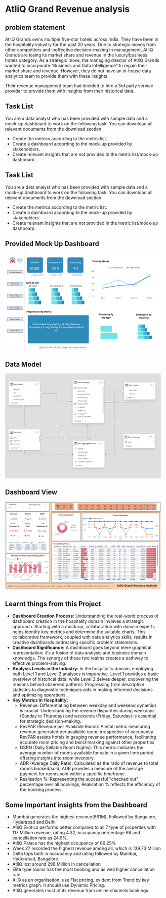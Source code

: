 
# AtliQ Grand Revenue analysis


## problem statement
AtliQ Grands owns multiple five-star hotels across India. They have been in the hospitality industry for the past 20 years. Due to strategic moves from other competitors and ineffective decision-making in management, AtliQ Grands are losing its market share and revenue in the luxury/business hotels category. As a strategic move, the managing director of AtliQ Grands wanted to incorporate “Business and Data Intelligence” to regain their market share and revenue. However, they do not have an in-house data analytics team to provide them with these insights.

Their revenue management team had decided to hire a 3rd party service provider to provide them with insights from their historical data.


## Task List
You are a data analyst who has been provided with sample data and a mock-up dashboard to work on the following task. You can download all relevant documents from the download section.

-	Create the metrics according to the metric list.
-	Create a dashboard according to the mock-up provided by stakeholders.
-	Create relevant insights that are not provided in the metric list/mock-up dashboard.

## Task List
You are a data analyst who has been provided with sample data and a mock-up dashboard to work on the following task. You can download all relevant documents from the download section.

-	Create the metrics according to the metric list.
-	Create a dashboard according to the mock-up provided by stakeholders.
-	Create relevant insights that are not provided in the metric list/mock-up dashboard.

## Provided Mock Up Dashboard

![.](https://github.com/Vishwajeetkumarsingh/AtliQ_Hospitality_Revenue_Analysis/blob/my-new-branch/Images/mock%20up%20dashboard_atliq%20grands.png)



## Data Model

![.](https://github.com/Vishwajeetkumarsingh/AtliQ_Hospitality_Revenue_Analysis/blob/my-new-branch/Images/Data_Model.png)

## Dashboard View

![.](https://github.com/Vishwajeetkumarsingh/AtliQ_Hospitality_Revenue_Analysis/blob/my-new-branch/Images/Home_Dashboard.png)

## Learnt things from this Project

- **Dashboard Creation Process:** Understanding the real-world process of dashboard creation in the hospitality domain involves a strategic approach. Starting with a mock-up, collaboration with domain experts helps identify key metrics and determine the suitable charts. This collaborative framework, coupled with data analytics skills, results in creative dashboards addressing specific problem statements.
-  **Dashboard Significance:** A dashboard goes beyond mere graphical representation; it's a fusion of data analysis and business domain knowledge. The synergy of these two realms creates a pathway to effective problem-solving.
- **Analysis Levels in the Industry:** In the hospitality domain, employing both Level 1 and Level 2 analyses is imperative. Level 1 provides a basic overview of historical data, while Level 2 delves deeper, uncovering the reasons behind observed patterns. Progressing from descriptive statistics to diagnostic techniques aids in making informed decisions and optimizing operations.
- **Key Metrics in Hospitality:** 
    - Revenue: Differentiating between weekday and weekend dynamics is crucial. Understanding the revenue disparities during weekdays (Sunday to Thursday) and weekends (Friday, Saturday) is essential for strategic decision-making.
    - RevPAR (Revenue per Available Room): A vital metric measuring revenue generated per available room, irrespective of occupancy. RevPAR assists hotels in gauging revenue performance, facilitating accurate room pricing and benchmarking against other properties.
    - DSRN (Daily Sellable Room Nights): This metric indicates the average number of rooms available for sale in a given time period, offering insights into room inventory.
    - ADR (Average Daily Rate): Calculated as the ratio of revenue to total rooms booked/sold, ADR provides a measure of the average payment for rooms sold within a specific timeframe.
    - Realisation %: Representing the successful "checked out" percentage over all bookings, Realisation % reflects the efficiency of the booking process.
## Some Important insights from the Dashboard

-	Mumbai generates the highest revenue(661M), Followed by Bangalore, Hyderabad and Delhi
-	AtliQ Exotica performs better compared to all 7 type of properties with 117 Million revenue, rating 4.32, occupancy percentage 66 and cancellation rate as 24.6%.
-	AtliQ Palace has the highest occupancy of 66.25%
-	Week 27 recorded the highest revenue among all, which is 139.73 Million
-	Delhi tops both in occupancy and rating followed by Mumbai, Hyderabad,  Bangalore
-	AtliQ lost around 298 Million in cancellation
-	Elite type rooms has the most booking and as well higher cancellation rate
-	AliQ as an organisation, use Flat pricing, evident from Trend by key metrics graph. It should use Dynamic Pricing.
-	AtliQ generates most of its revenue from online channels bookings.
